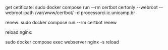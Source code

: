 get cetificate: sudo docker compose run --rm certbot certonly --webroot --webroot-path /var/www/certbot/ -d processorci.ic.unicamp.br

renew:
sudo docker compose run --rm certbot renew

reload nginx:

sudo docker compose exec webserver nginx -s reload